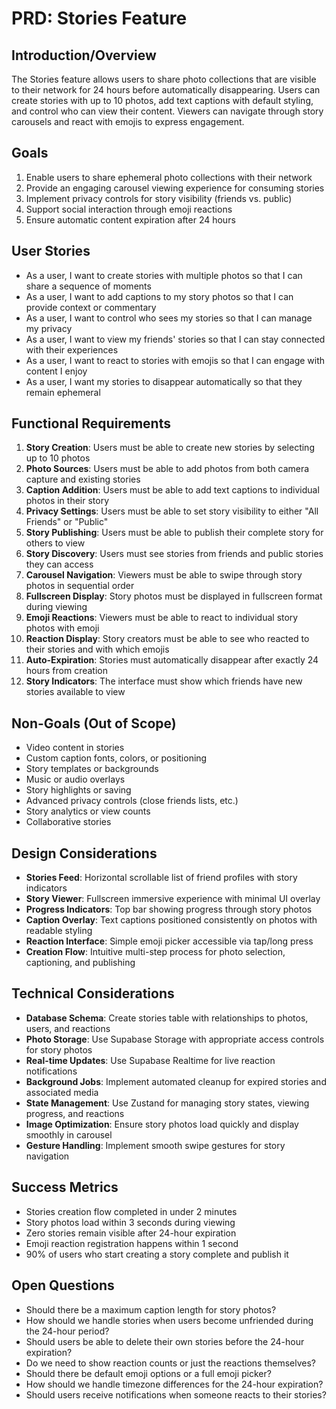 # PRD: Stories Feature

## Introduction/Overview

The Stories feature allows users to share photo collections that are visible to their network for 24 hours before automatically disappearing. Users can create stories with up to 10 photos, add text captions with default styling, and control who can view their content. Viewers can navigate through story carousels and react with emojis to express engagement.

## Goals

1. Enable users to share ephemeral photo collections with their network
2. Provide an engaging carousel viewing experience for consuming stories
3. Implement privacy controls for story visibility (friends vs. public)
4. Support social interaction through emoji reactions
5. Ensure automatic content expiration after 24 hours

## User Stories

- As a user, I want to create stories with multiple photos so that I can share a sequence of moments
- As a user, I want to add captions to my story photos so that I can provide context or commentary
- As a user, I want to control who sees my stories so that I can manage my privacy
- As a user, I want to view my friends' stories so that I can stay connected with their experiences
- As a user, I want to react to stories with emojis so that I can engage with content I enjoy
- As a user, I want my stories to disappear automatically so that they remain ephemeral

## Functional Requirements

1. **Story Creation**: Users must be able to create new stories by selecting up to 10 photos
2. **Photo Sources**: Users must be able to add photos from both camera capture and existing stories
3. **Caption Addition**: Users must be able to add text captions to individual photos in their story
4. **Privacy Settings**: Users must be able to set story visibility to either "All Friends" or "Public"
5. **Story Publishing**: Users must be able to publish their complete story for others to view
6. **Story Discovery**: Users must see stories from friends and public stories they can access
7. **Carousel Navigation**: Viewers must be able to swipe through story photos in sequential order
8. **Fullscreen Display**: Story photos must be displayed in fullscreen format during viewing
9. **Emoji Reactions**: Viewers must be able to react to individual story photos with emoji
10. **Reaction Display**: Story creators must be able to see who reacted to their stories and with which emojis
11. **Auto-Expiration**: Stories must automatically disappear after exactly 24 hours from creation
12. **Story Indicators**: The interface must show which friends have new stories available to view

## Non-Goals (Out of Scope)

- Video content in stories
- Custom caption fonts, colors, or positioning
- Story templates or backgrounds
- Music or audio overlays
- Story highlights or saving
- Advanced privacy controls (close friends lists, etc.)
- Story analytics or view counts
- Collaborative stories

## Design Considerations

- **Stories Feed**: Horizontal scrollable list of friend profiles with story indicators
- **Story Viewer**: Fullscreen immersive experience with minimal UI overlay
- **Progress Indicators**: Top bar showing progress through story photos
- **Caption Overlay**: Text captions positioned consistently on photos with readable styling
- **Reaction Interface**: Simple emoji picker accessible via tap/long press
- **Creation Flow**: Intuitive multi-step process for photo selection, captioning, and publishing

## Technical Considerations

- **Database Schema**: Create stories table with relationships to photos, users, and reactions
- **Photo Storage**: Use Supabase Storage with appropriate access controls for story photos
- **Real-time Updates**: Use Supabase Realtime for live reaction notifications
- **Background Jobs**: Implement automated cleanup for expired stories and associated media
- **State Management**: Use Zustand for managing story states, viewing progress, and reactions
- **Image Optimization**: Ensure story photos load quickly and display smoothly in carousel
- **Gesture Handling**: Implement smooth swipe gestures for story navigation

## Success Metrics

- Stories creation flow completed in under 2 minutes
- Story photos load within 3 seconds during viewing
- Zero stories remain visible after 24-hour expiration
- Emoji reaction registration happens within 1 second
- 90% of users who start creating a story complete and publish it

## Open Questions

- Should there be a maximum caption length for story photos?
- How should we handle stories when users become unfriended during the 24-hour period?
- Should users be able to delete their own stories before the 24-hour expiration?
- Do we need to show reaction counts or just the reactions themselves?
- Should there be default emoji options or a full emoji picker?
- How should we handle timezone differences for the 24-hour expiration?
- Should users receive notifications when someone reacts to their stories? 